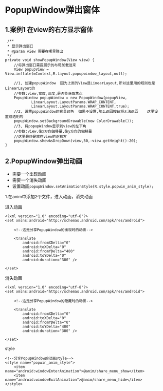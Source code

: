 # PopupWindow弹出窗体

## 1.案例1 在view的右方显示窗体

	 /**
     * 显示弹出窗口
     * @param view 需要在哪里弹出
     */
    private void showPopupWindow(View view) {
        //将弹出窗口需要展示的布局加载进来
        View popupView = View.inflate(mContext,R.layout.popupwindow_layout,null);

        //1, 创建popupWindow  因为上面的View是LinearLayout,所以这里用的规则也是LinearLayout的
        //参数:view,宽度,高度,是否能获取焦点
        PopupWindow popupWindow = new PopupWindow(popupView,
                LinearLayout.LayoutParams.WRAP_CONTENT,
                LinearLayout.LayoutParams.WRAP_CONTENT,true);
        //2, 设置popupWindow的背景颜色  如果不设置,那么返回按钮将无法返回    这里设置成透明的
        popupWindow.setBackgroundDrawable(new ColorDrawable());
        //3, 将popupWindow显示到view的左下角
        //参数:view,往x方向偏移量,往y方向的偏移量
        //这里最终是放在view的正右方
        popupWindow.showAsDropDown(view,50,-view.getHeight()-20);
    }

## 2.PopupWindow弹出动画

- 需要一个出现动画
- 需要一个消失动画
- 设置动画`popupWindow.setAnimationStyle(R.style.popwin_anim_style);`

1.在anim中添加2个文件，进入动画，消失动画

进入动画

	<?xml version="1.0" encoding="utf-8"?>
	<set xmlns:android="http://schemas.android.com/apk/res/android">
	
	    <!--这是分享PopupWindow的出现时的动画-->
	
	    <translate
	        android:fromXDelta="0"
	        android:toXDelta="0"
	        android:fromYDelta="400"
	        android:toYDelta="0"
	        android:duration="300" />
	
	</set>

消失动画

	<?xml version="1.0" encoding="utf-8"?>
	<set xmlns:android="http://schemas.android.com/apk/res/android">
	
	    <!--这是分享PopupWindow的隐藏时的动画-->
	
	    <translate
	        android:fromXDelta="0"
	        android:toXDelta="0"
	        android:fromYDelta="0"
	        android:toYDelta="400"
	        android:duration="300" />
	
	</set>

style

	<!--分享PopupWindow的动画style-->
    <style name="popwin_anim_style">
        <item name="android:windowEnterAnimation">@anim/share_menu_show</item>
        <item name="android:windowExitAnimation">@anim/share_menu_hide</item>
    </style>
